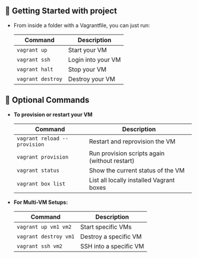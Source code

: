 ## 📁 Getting Started with project

- From inside a folder with a Vagrantfile, you can just run:

    | Command           | Description        |
    | ----------------- | ------------------ |
    | `vagrant up`      | Start your VM      |
    | `vagrant ssh`     | Login into your VM |
    | `vagrant halt`    | Stop your VM       |
    | `vagrant destroy` | Destroy your VM    |


## 🧠 Optional Commands

- **To provision or restart your VM**

    | Command                      | Description                                   |
    | ---------------------------- | --------------------------------------------- |
    | `vagrant reload --provision` | Restart and reprovision the VM                |
    | `vagrant provision`          | Run provision scripts again (without restart) |
    | `vagrant status`             | Show the current status of the VM             |
    | `vagrant box list`           | List all locally installed Vagrant boxes      |


- **For Multi-VM Setups:**

    | Command               | Description            |
    | --------------------- | ---------------------- |
    | `vagrant up vm1 vm2`  | Start specific VMs     |
    | `vagrant destroy vm1` | Destroy a specific VM  |
    | `vagrant ssh vm2`     | SSH into a specific VM |
